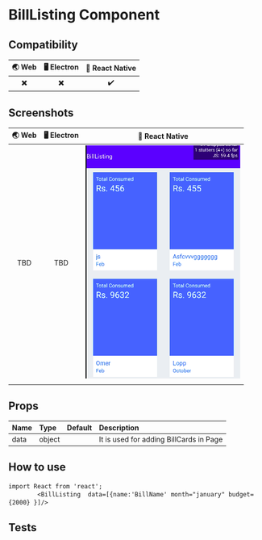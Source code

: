 #  BillListing Component

## Compatibility

| 🌏 Web                   | 🖥 Electron              | 📱 React Native    |
| :----------------------: | :----------------------: | :----------------: |
| :heavy_multiplication_x: | :heavy_multiplication_x: | :heavy_check_mark: |

## Screenshots

| 🌏 Web | 🖥 Electron | 📱 React Native                           |
| :----: | :---------: | :---------------------------------------: |
| TBD    | TBD         | ![BILLLISTING](./Screenshots/Listing.png) |
|        |

## Props

| Name | Type   | Default | Description                               |
| :--- | :----- | :------ | :---------------------------------------- |
| data | object |         | It is used for adding  BillCards  in Page |

## How to use

```react
import React from 'react';
        <BillListing  data=[{name:'BillName' month="january" budget={2000} }]/>
```

## Tests
